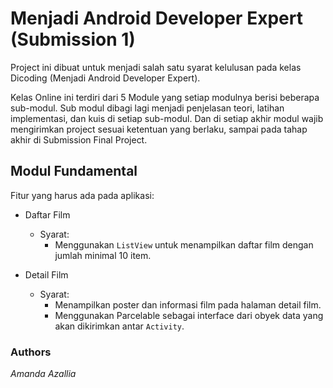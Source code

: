 # Menjadi Android Developer Expert (Submission 1)

Project ini dibuat untuk menjadi salah satu syarat kelulusan pada kelas Dicoding (Menjadi Android Developer Expert). 

Kelas Online ini terdiri dari 5 Module yang setiap modulnya berisi beberapa sub-modul. Sub modul dibagi lagi menjadi penjelasan teori, latihan implementasi, dan kuis di setiap sub-modul. Dan di setiap akhir modul wajib mengirimkan project sesuai ketentuan yang berlaku, sampai pada tahap akhir di Submission Final Project. 
 
## Modul Fundamental


Fitur yang harus ada pada aplikasi:

* Daftar Film
    * Syarat:
        * Menggunakan ```ListView``` untuk menampilkan daftar film dengan jumlah minimal 10 item.
    

* Detail Film
    * Syarat: 
        * Menampilkan poster dan informasi film pada halaman detail film.
        * Menggunakan Parcelable sebagai interface dari obyek data yang akan dikirimkan antar ```Activity```.
 
### Authors
_Amanda Azallia_
